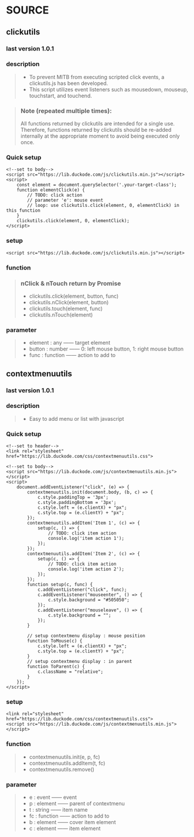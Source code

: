 # SOURCE

## clickutils
### last version 1.0.1
### description
> * To prevent MITB from executing scripted click events, a clickutils.js has been developed. 
> * This script utilizes event listeners such as mousedown, mouseup, touchstart, and touchend.

> ### Note (repeated multiple times):
> All functions returned by clickutils are intended for a single use. Therefore, functions returned by clickutils should be re-added internally at the appropriate moment to avoid being executed only once.

### Quick setup
```
<!--set to body-->
<script src="https://lib.duckode.com/js/clickutils.min.js"></script>
<script>
    const element = document.querySelector('.your-target-class');
    function elementClick(e) {
        // TODO: click action
        // parameter 'e': mouse event
        // loop: use clickutils.click(element, 0, elementClick) in this function
    }
    clickutils.click(element, 0, elementClick);
</script>
```

### setup
```
<script src="https://lib.duckode.com/js/clickutils.min.js"></script>
```

### function
> ### nClick & nTouch return by Promise
> * clickutils.click(element, button, func)
> * clickutils.nClick(element, button)
> * clickutils.touch(element, func)
> * clickutils.nTouch(element)

### parameter
> * element : any —— target element
> * button : number —— 0: left mouse button, 1: right mouse button
> * func : function —— action to add to



## contextmenuutils
### last version 1.0.1
### description
> * Easy to add menu or list with javascript

### Quick setup
```
<!--set to header-->
<link rel="stylesheet" href="https://lib.duckode.com/css/contextmenuutils.css">

<!--set to body-->
<script src="https://lib.duckode.com/js/contextmenuutils.min.js"></script>
<script>
    document.addEventListener("click", (e) => {
        contextmenuutils.init(document.body, (b, c) => {
            c.style.paddingTop = '3px';
            c.style.paddingBottom = '3px';
            c.style.left = (e.clientX) + "px";
            c.style.top = (e.clientY) + "px";
        });
        contextmenuutils.addItem('Item 1', (c) => {
            setup(c, () => {
                // TODO: click item action
                console.log('item action 1');
            });
        });
        contextmenuutils.addItem('Item 2', (c) => {
            setup(c, () => {
                // TODO: click item action
                console.log('item action 2');
            });
        });
        function setup(c, func) {
            c.addEventListener("click", func);
            c.addEventListener("mouseenter", () => {
                c.style.background = "#505050";
            });
            c.addEventListener("mouseleave", () => {
                c.style.background = "";
            });
        }
        
        // setup contextmenu display : mouse position
        function ToMouse(c) {
            c.style.left = (e.clientX) + "px";
            c.style.top = (e.clientY) + "px";
        }
        // setup contextmenu display : in parent
        function ToParent(c) {
            c.className = "relative";
        }
    });
</script>
```

### setup
```
<link rel="stylesheet" href="https://lib.duckode.com/css/contextmenuutils.css">
<script src="https://lib.duckode.com/js/contextmenuutils.min.js"></script>
```

### function
> * contextmenuutils.init(e, p, fc)
> * contextmenuutils.addItem(t, fc)
> * contextmenuutils.remove()

### parameter
> * e : event —— event
> * p : element —— parent of contextmenu
> * t : string —— item name
> * fc : function —— action to add to
> * b : element —— cover item element
> * c : element —— item element